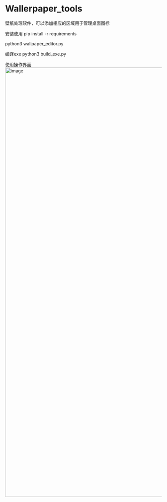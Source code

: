 # Wallerpaper_tools
壁纸处理软件，可以添加相应的区域用于管理桌面图标

安装使用
pip install -r requirements

python3 wallpaper_editor.py

编译exe
python3 build_exe.py

使用操作界面
<img width="3428" height="1378" alt="image" src="https://github.com/user-attachments/assets/dcdaf290-36e2-4bbe-8051-6200df1a96e2" />

